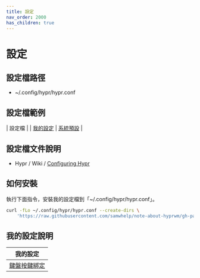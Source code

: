 ```yaml
---
title: 設定
nav_order: 2000
has_children: true
---
```


# 設定


## 設定檔路徑

* ~/.config/hypr/hypr.conf


## 設定檔範例

| 設定檔 |
| [我的設定](https://github.com/samwhelp/note-about-hyprwm/blob/gh-pages/_demo/config/hyprwm-config/main/config/hypr/hypr.conf)
| [系統預設](https://github.com/samwhelp/note-about-hyprwm/blob/gh-pages/_demo/config/hyprwm-config/default/config/hypr/hypr.conf) |


## 設定檔文件說明

* Hypr / Wiki / [Configuring Hypr](https://github.com/vaxerski/Hypr/wiki/Configuring-Hypr)



## 如何安裝

執行下面指令，安裝我的設定檔到「~/.config/hypr/hypr.conf」。

``` sh
curl -fLo ~/.config/hypr/hypr.conf --create-dirs \
	'https://raw.githubusercontent.com/samwhelp/note-about-hyprwm/gh-pages/_demo/config/hyprwm-config/main/config/hypr/hypr.conf'
```

## 我的設定說明

| 我的設定 |
| --- |
| [鍵盤按鍵綁定](config/keybind) |
